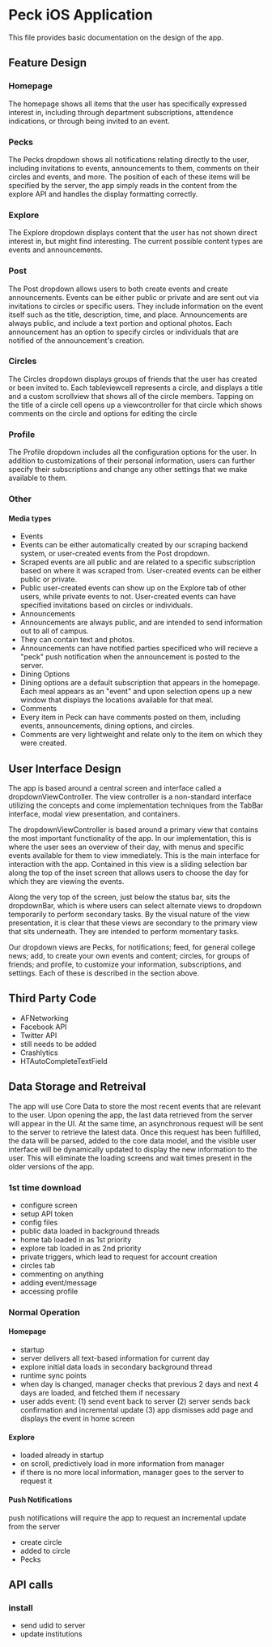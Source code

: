 # Peck iOS Application

This file provides basic documentation on the design of the app.

## Feature Design

### Homepage
The homepage shows all items that the user has specifically expressed interest in, including through department subscriptions, attendence indications, or through being invited to an event. 

### Pecks
The Pecks dropdown shows all notifications relating directly to the user, including invitations to events, announcements to them, comments on their circles and events, and more. The position of each of these items will be specified by the server, the app simply reads in the content from the explore API and handles the display formatting correctly.

### Explore
The Explore dropdown displays content that the user has not shown direct interest in, but might find interesting. The current possible content types are events and announcements.

### Post
The Post dropdown allows users to both create events and create announcements. Events can be either public or private and are sent out via invitations to circles or specific users. They include information on the event itself such as the title, description, time, and place. Announcements are always public, and include a text portion and optional photos. Each announcement has an option to specify circles or individuals that are notified of the announcement's creation.

### Circles
The Circles dropdown displays groups of friends that the user has created or been invited to. Each tableviewcell represents a circle, and displays a title and a custom scrollview that shows all of the circle members. Tapping on the title of a circle cell opens up a viewcontroller for that circle which shows comments on the circle and options for editing the circle

### Profile
The Profile dropdown includes all the configuration options for the user. In addition to customizations of their personal information, users can further specify their subscriptions and change any other settings that we make available to them.

### Other

#### Media types
- Events
 - Events can be either automatically created by our scraping backend system, or user-created events from the Post dropdown.
 - Scraped events are all public and are related to a specific subscription based on where it was scraped from. User-created events can be either public or private.
 - Public user-created events can show up on the Explore tab of other users, while private events to not. User-created events can have specified invitations based on circles or individuals.
- Announcements
 - Announcements are always public, and are intended to send information out to all of campus.
 - They can contain text and photos.
 - Announcements can have notified parties specificed who will recieve a "peck" push notification when the announcement is posted to the server.
- Dining Options
 - Dining options are a default subscription that appears in the homepage. Each meal appears as an "event" and upon selection opens up a new window that displays the locations available for that meal.
- Comments
 - Every item in Peck can have comments posted on them, including events, announcements, dining options, and circles.
 - Comments are very lightweight and relate only to the item on which they were created.


## User Interface Design
The app is based around a central screen and interface called a dropdownViewController. The view controller is a non-standard interface utilizing the concepts and come implementation techniques from the TabBar interface, modal view presentation, and containers.

The dropdownViewController is based around a primary view that contains the most important functionality of the app. In our implementation, this is where the user sees an overview of their day, with menus and specific events available for them to view immediately. This is the main interface for interaction with the app. Contained in this view is a sliding selection bar along the top of the inset screen that allows users to choose the day for which they are viewing the events.

Along the very top of the screen, just below the status bar, sits the dropdownBar, which is where users can select alternate views to dropdown temporarily to perform secondary tasks. By the visual nature of the view presentation, it is clear that these views are secondary to the primary view that sits underneath. They are intended to perform momentary tasks.

Our dropdown views are Pecks, for notifications; feed, for general college news; add, to create your own events and content; circles, for groups of friends; and profile, to customize your information, subscriptions, and settings. Each of these is described in the section above.

## Third Party Code
- AFNetworking
- Facebook API
- Twitter API
 - still needs to be added
- Crashlytics
- HTAutoCompleteTextField

## Data Storage and Retreival
The app will use Core Data to store the most recent events that are relevant to the user. Upon opening the app, the last data retrieved from the server will appear in the UI.
At the same time, an asynchronous request will be sent to the server to retrieve the latest data. Once this request has been fulfilled, the data will be parsed, added to the core data model, and the visible user interface will be dynamically updated to display the new information to the user.
This will eliminate the loading screens and wait times present in the older versions of the app.

### 1st time download
- configure screen
 - setup API token
 - config files
- public data loaded in background threads
 - home tab loaded in as 1st priority
 - explore tab loaded in as 2nd priority
- private triggers, which lead to request for account creation
 - circles tab
 - commenting on anything
 - adding event/message
 - accessing profile

### Normal Operation
#### Homepage
- startup
 - server delivers all text-based information for current day
 - explore initial data loads in secondary background thread
- runtime sync points
 - when day is changed, manager checks that previous 2 days and next 4 days are loaded, and fetched them if necessary
 - user adds event: (1) send event back to server (2) server sends back confirmation and incremental update (3) app dismisses add page and displays the event in home screen

#### Explore
- loaded already in startup
- on scroll, predictively load in more information from manager
- if there is no more local information, manager goes to the server to request it

#### Push Notifications

push notifications will require the app to request an incremental update from the server

- create circle
- added to circle
- Pecks

## API calls

### install
- send udid to server
- update institutions

